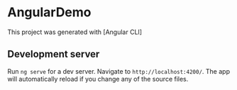 # AngularDemo

This project was generated with [Angular CLI]
## Development server

Run `ng serve` for a dev server. Navigate to `http://localhost:4200/`. The app will automatically reload if you change any of the source files.

